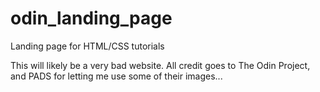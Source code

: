# odin_landing_page
Landing page for HTML/CSS tutorials

This will likely be a very bad website.  All credit goes to The Odin Project, and PADS for letting me use some of their images...
